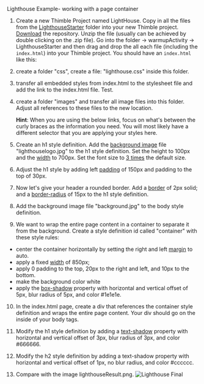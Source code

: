 Lighthouse Example-
working with a page container


1. Create a new Thimble Project named LightHouse. Copy in all the files from the [LighthouseStarter](LighthouseStarter) folder into your new Thimble project. [Download](https://github.com/jd12/web-creators-day3/archive/master.zip) the repository. Unzip the file (usually can be achieved by double clicking on the .zip file). Go into the folder -> warmupActivity -> LighthouseStarter and then drag and drop the all each file (including the `index.html`) into your Thimble project. You should have an `index.html` like this:

2. create a folder "css", create a file: "lighthouse.css" inside this folder.

3. transfer all embedded styles from index.html to the stylesheet file and
   add the link to the index.html file. Test.

4. create a folder "images" and transfer all image files into this folder. 
   Adjust all references to these files to the new location.
   
   **Hint**: When you are using the below links, focus on what's between the curly braces as the information you need. You will most likely have a different selector that you are applying your styles here. 

5. Create an h1 style definition. Add the [background image](https://www.w3schools.com/cssref/pr_background-image.asp) file "lighthouselogo.jpg" 
   to the h1 style definition. Set the height to 100px and the [width](https://www.w3schools.com/cssref/pr_dim_width.asp) to 700px. 
   Set the font size to [3 times](https://www.w3schools.com/cssref/pr_font_font-size.asp) the default size.

6. Adjust the h1 style by adding left [padding](https://www.w3schools.com/css/css_padding.asp) of 150px and padding to the top of 30px.

7. Now let's give your header a rounded border. Add a [border](https://www.w3schools.com/css/css_border.asp) of 2px solid; and a [border-radius](https://www.w3schools.com/cssref/css3_pr_border-radius.asp) of 15px to the h1 style definition.

8. Add the background image file "background.jpg" to the body style definition.

9. We want to wrap the entire page content in a container to separate it from
   the background. Create a style definition id called "container" with these 
   style rules:

  - center the container horizontally by setting the right and left [margin](https://www.w3schools.com/css/css_margin.asp) to auto.
  - apply a fixed [width](https://www.w3schools.com/cssref/pr_dim_width.asp) of 850px;
  - apply 0 padding to the top, 20px to the right and left, and 10px to the bottom.
  - make the background color white
  - apply the [box-shadow](https://www.w3schools.com/cssref/css3_pr_box-shadow.asp) property with horizontal and vertical offset of 5px, blur radius of 5px,
    and color #1e1e1e.

10. In the index.html page, create a div that references the container style definition and wraps the entire page content. Your div should go on the inside of your body tags. 

11. Modify the h1 style definition by adding a [text-shadow](https://www.w3schools.com/cssref/css3_pr_text-shadow.asp) property with horizontal and vertical offset of 3px, 
    blur radius of 3px, and color #666666.

12. Modify the h2 style definition by adding a text-shadow property with horizontal and vertical offset of 1px, 
    no blur radius, and color #cccccc.

13. Compare with the image lighthouseResult.png.
![Lighthouse Final](LighthouseStarter/lighthouseResult.png)
